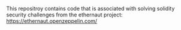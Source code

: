 This repositroy contains code that is associated with solving solidity security challenges from the ethernaut project: https://ethernaut.openzeppelin.com/